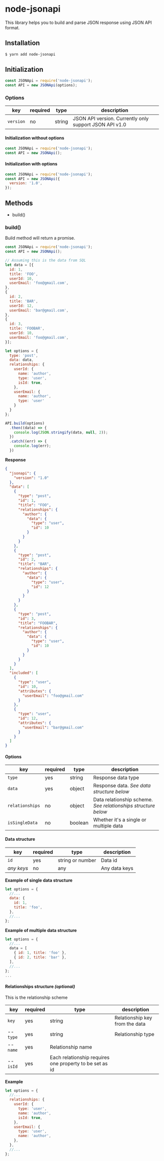 # node-jsonapi

This library helps you to build and parse JSON response using JSON API format.

## Installation
``` sh
$ yarn add node-jsonapi
```

## Initialization
``` js
const JSONApi = require('node-jsonapi');
const API = new JSONApi(options);
```

### Options
|key|required|type|description
|---|---|---|---
|`version`|no|string|JSON API version. Currently only support JSON API v1.0

#### Initialization without options
``` js
const JSONApi = require('node-jsonapi');
const API = new JSONApi();
```

#### Initialization with options
``` js
const JSONApi = require('node-jsonapi');
const API = new JSONApi({
  version: '1.0',
});
```

## Methods
- build()

### build()
Build method will return a promise.
``` js
const JSONApi = require('node-jsonapi');
const API = new JSONApi();

// Assuming this is the data from SQL 
let data = [{
  id: 1,
  title: 'FOO',
  userId: 10,
  userEmail: 'foo@gmail.com',
},
{
  id: 2,
  title: 'BAR',
  userId: 12,
  userEmail: 'bar@gmail.com',
},
{
  id: 3,
  title: 'FOOBAR',
  userId: 10,
  userEmail: 'foo@gmail.com',
}];

let options = {
  type: 'post',
  data: data,
  relationships: {
    userId: {
      name: 'author',
      type: 'user',
      isId: true,
    },
    userEmail: {
      name: 'author',
      type: 'user'
    }
  }
};

API.build(options)
  .then((data) => {
    console.log(JSON.stringify(data, null, 2));
  })
  .catch((err) => {
    console.log(err);
  })
```

**Response**
``` json
{
  "jsonapi": {
    "version": "1.0"
  },
  "data": [
    {
      "type": "post",
      "id": 1,
      "title": "FOO",
      "relationships": {
        "author": {
          "data": {
            "type": "user",
            "id": 10
          }
        }
      }
    },
    {
      "type": "post",
      "id": 2,
      "title": "BAR",
      "relationships": {
        "author": {
          "data": {
            "type": "user",
            "id": 12
          }
        }
      }
    },
    {
      "type": "post",
      "id": 3,
      "title": "FOOBAR",
      "relationships": {
        "author": {
          "data": {
            "type": "user",
            "id": 10
          }
        }
      }
    }
  ],
  "included": [
    {
      "type": "user",
      "id": 10,
      "attributes": {
        "userEmail": "foo@gmail.com"
      }
    },
    {
      "type": "user",
      "id": 12,
      "attributes": {
        "userEmail": "bar@gmail.com"
      }
    }
  ]
}
```

#### Options
|key|required|type|description
|---|---|---|---
|`type`|yes|string|Response data type
|`data`|yes|object|Response data. *See data structure below*
|`relationships`|no|object|Data relationship scheme. *See relationships structure below*
|`isSingleData`|no|boolean|Whether it's a single or multiple data

#### Data structure
|key|required|type|description
|---|---|---|---
|`id`|yes|string or number|Data id
|*any keys*|no|any|Any data keys

**Example of single data structure**
``` js
let options = {
  //...
  data: {
    id: 1,
    title: 'foo',
  },
  //...
};
```

**Example of multiple data structure**
``` js
let options = {
  //...
  data = [
    { id: 1, title: 'foo' },
    { id: 2, title: 'bar' },
  ],
  //...
};
...
```

#### Relationships structure *(optional)*
This is the relationship scheme

|key|required|type|description
|---|---|---|---
|`key`|yes|string|Relationship key from the data
|-- `type`|yes|string|Relationship type
|-- `name`|yes|Relationship name
|-- `isId`|yes|Each relationship requires one property to be set as id

**Example**
``` js
let options = {
  //...
  relationships: {
    userId: {
      type: 'user',
      name: 'author',
      isId: true,
    },
    userEmail: {
      type: 'user',
      name: 'author',
    },
  },
  //...
};
```
